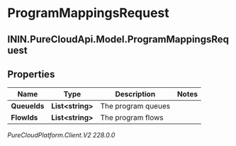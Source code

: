 # ProgramMappingsRequest

## ININ.PureCloudApi.Model.ProgramMappingsRequest

## Properties

|Name | Type | Description | Notes|
|------------ | ------------- | ------------- | -------------|
| **QueueIds** | **List&lt;string&gt;** | The program queues | |
| **FlowIds** | **List&lt;string&gt;** | The program flows | |



_PureCloudPlatform.Client.V2 228.0.0_
